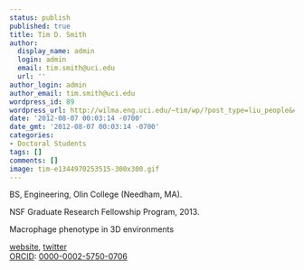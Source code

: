 ```yaml
---
status: publish
published: true
title: Tim D. Smith
author:
  display_name: admin
  login: admin
  email: tim.smith@uci.edu
  url: ''
author_login: admin
author_email: tim.smith@uci.edu
wordpress_id: 89
wordpress_url: http://wilma.eng.uci.edu/~tim/wp/?post_type=liu_people&#038;p=89
date: '2012-08-07 00:03:14 -0700'
date_gmt: '2012-08-07 00:03:14 -0700'
categories:
- Doctoral Students
tags: []
comments: []
image: tim-e1344970253515-300x300.gif
---
```

<p>BS, Engineering, Olin College (Needham, MA).</p>
<p>NSF Graduate Research Fellowship Program, 2013.</p>
<p>Macrophage phenotype in 3D environments</p>
<p><a href="http://tim-smith.us">website</a>, <a href="http://twitter.com/biotimylated">twitter<br />
</a><a href="http://about.orcid.org/">ORCID</a>:&nbsp;<a href="https://orcid.org/0000-0002-5750-0706">0000-0002-5750-0706</a></p>
